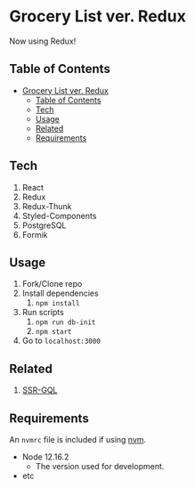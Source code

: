 # Grocery List ver. Redux

Now using Redux!

## Table of Contents

- [Grocery List ver. Redux](#grocery-list-ver-redux)
  - [Table of Contents](#table-of-contents)
  - [Tech](#tech)
  - [Usage](#usage)
  - [Related](#related)
  - [Requirements](#requirements)

## Tech

1. React
2. Redux
3. Redux-Thunk
4. Styled-Components
5. PostgreSQL
6. Formik

## Usage

1. Fork/Clone repo
2. Install dependencies
   1. `npm install`
3. Run scripts
   1. `npm run db-init`
   2. `npm start`
4. Go to `localhost:3000`

## Related

1. [SSR-GQL](https://github.com/xreic/hrla35-grocery-list/tree/ssr-gql)

## Requirements

An `nvmrc` file is included if using [nvm](https://github.com/creationix/nvm).

- Node 12.16.2
  - The version used for development.
- etc
